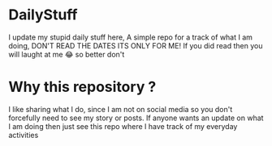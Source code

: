 # DailyStuff
I update my stupid daily stuff here, A simple repo for a track of what I am doing, DON'T READ THE DATES ITS ONLY FOR ME! If you did read then you will laught at me 😂 so better don't

# Why this repository ?
I like sharing what I do, since I am not on social media so you don't forcefully need to see my story or posts.
If anyone wants an update on what I am doing then just see this repo where I have track of my everyday activities
